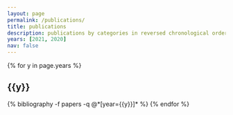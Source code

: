 ```yaml
---
layout: page
permalink: /publications/
title: publications
description: publications by categories in reversed chronological order. generated by jekyll-scholar.
years: [2021, 2020]
nav: false
---
```


<div class="publications">

{% for y in page.years %}
  <h2 class="year">{{y}}</h2>
  {% bibliography -f papers -q @*[year={{y}}]* %}
{% endfor %}

</div>
